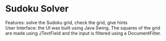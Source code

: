 # Sudoku Solver
Features: solve the Sudoku grid, check the grid, give hints  
User Interface: the UI was built using Java Swing. The squares of the grid are made using JTextField and the input is filtered using a DocumentFilter.
